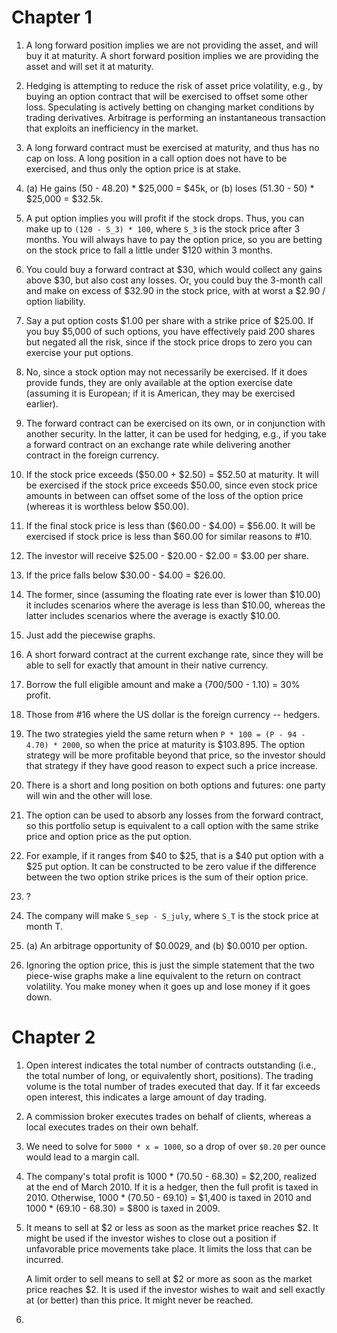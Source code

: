 # Chapter 1

 1. A long forward position implies we are not providing the asset, and will buy it at maturity.
    A short forward position implies we are providing the asset and will set it at maturity.

 2. Hedging is attempting to reduce the risk of asset price volatility, e.g., by buying
    an option contract that will be exercised to offset some other loss. Speculating
    is actively betting on changing market conditions by trading derivatives.
    Arbitrage is performing an instantaneous transaction that exploits an inefficiency
    in the market.

 3. A long forward contract must be exercised at maturity, and thus has no cap on loss.
    A long position in a call option does not have to be exercised, and thus only the
    option price is at stake.

 4. (a) He gains (50 - 48.20) * $25,000 = $45k, or (b) loses (51.30 - 50) * $25,000 = $32.5k.

 5. A put option implies you will profit if the stock drops. Thus, you can make up to 
    `(120 - S_3) * 100`, where `S_3` is the stock price after 3 months. You will always
    have to pay the option price, so you are betting on the stock price to fall 
    a little under $120 within 3 months.

 6. You could buy a forward contract at $30, which would collect any gains above $30,
    but also cost any losses. Or, you could buy the 3-month call and make
    on excess of $32.90 in the stock price, with at worst a $2.90 / option liability.

 7. Say a put option costs $1.00 per share with a strike price of $25.00.
    If you buy $5,000 of such options, you have effectively paid 200 shares but
    negated all the risk, since if the stock price drops to zero you can exercise
    your put options.

 8. No, since a stock option may not necessarily be exercised. If it does provide funds,
    they are only available at the option exercise date (assuming it is European; if it
    is American, they may be exercised earlier).

 9. The forward contract can be exercised on its own, or in conjunction with another 
    security. In the latter, it can be used for hedging, e.g., if you take a
    forward contract on an exchange rate while delivering another contract in
    the foreign currency.

 10. If the stock price exceeds ($50.00 + $2.50) = $52.50 at maturity. It will be
     exercised if the stock price exceeds $50.00, since even stock price amounts in
     between can offset some of the loss of the option price (whereas it is worthless
     below $50.00).

 11. If the final stock price is less than ($60.00 - $4.00) = $56.00. It will be
     exercised if stock price is less than $60.00 for similar reasons to #10.

 12. The investor will receive $25.00 - $20.00 - $2.00 = $3.00 per share.

 13. If the price falls below $30.00 - $4.00 = $26.00.

 14. The former, since (assuming the floating rate ever is lower than $10.00)
     it includes scenarios where the average is less than $10.00, whereas
     the latter includes scenarios where the average is exactly $10.00.

 15. Just add the piecewise graphs.

 16. A short forward contract at the current exchange rate, since they will be
     able to sell for exactly that amount in their native currency.

 17. Borrow the full eligible amount and make a (700/500 - 1.10) = 30% profit.

 18. Those from #16 where the US dollar is the foreign currency -- hedgers.

 19. The two strategies yield the same return when `P * 100 = (P - 94 - 4.70) * 2000`,
     so when the price at maturity is $103.895. The option strategy will be
     more profitable beyond that price, so the investor should that strategy
     if they have good reason to expect such a price increase.

 20. There is a short and long position on both options and futures: one party
     will win and the other will lose.

 21. The option can be used to absorb any losses from the forward contract,
     so this portfolio setup is equivalent to a call option with the same 
     strike price and option price as the put option.

 22. For example, if it ranges from $40 to $25, that is a $40
     put option with a $25 put option. It can be constructed to be zero value
     if the difference between the two option strike prices
     is the sum of their option price.

 23. ?

 24. The company will make `S_sep - S_july`, where `S_T` is the stock
     price at month T.

 25. (a) An arbitrage opportunity of $0.0029, and (b) $0.0010 per option.

 26. Ignoring the option price, this is just the simple statement that the
     two piece-wise graphs make a line equivalent to the return on contract
     volatility. You make money when it goes up and lose money if it goes down.

# Chapter 2

 1. Open interest indicates the total number of contracts outstanding (i.e.,
    the total number of long, or equivalently short, positions). The trading volume
    is the total number of trades executed that day. If it far exceeds open interest,
    this indicates a large amount of day trading.

 2. A commission broker executes trades on behalf of clients, whereas a local
    executes trades on their own behalf.
 
 3. We need to solve for `5000 * x = 1000`, so a drop of over `$0.20` per
    ounce would lead to a margin call.

 4. The company's total profit is 1000 * (70.50 - 68.30) = $2,200,
    realized at the end of March 2010. If it is a hedger, then the
    full profit is taxed in 2010. Otherwise, 1000 * (70.50 - 69.10) = 
    $1,400 is taxed in 2010 and 1000 * (69.10 - 68.30) = $800 is taxed
    in 2009.

 5. It means to sell at $2 or less as soon as the market price reaches $2.
    It might be used if the investor wishes to close out a position if
    unfavorable price movements take place. It limits the loss that
    can be incurred.

    A limit order to sell means to sell at $2 or more as soon as the
    market price reaches $2. It is used if the investor wishes to wait
    and sell exactly at (or better) than this price. It might never be reached.

 6. 

